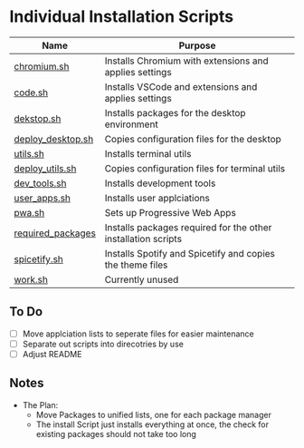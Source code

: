 # Individual Installation Scripts

| Name | Purpose |
| --- | --- |
| [chromium.sh](/scripts/chromium.sh) | Installs Chromium with extensions and applies settings |
| [code.sh](/scripts/code.sh) | Installs VSCode and extensions and applies settings |
| [dekstop.sh](/scripts/desktop.sh) | Installs packages for the desktop environment |
| [deploy_desktop.sh](/scripts/deploy_desktop.sh) | Copies configuration files for the desktop |
| [utils.sh](/scripts/utils.sh) | Installs terminal utils |
| [deploy_utils.sh](/scripts/deploy_utils.sh) | Copies configuration files for terminal utils |
| [dev_tools.sh](/scripts/dev_tools.sh) | Installs development tools |
| [user_apps.sh](/scripts/user_apps.sh) | Installs user applciations |
| [pwa.sh](/scripts/pwa.sh) | Sets up Progressive Web Apps |
| [required_packages](/scripts/required_packages.sh) | Installs packages required for the other installation scripts |
| [spicetify.sh](/scripts/spicetify.sh) | Installs Spotify and Spicetify and copies the theme files |
| [work.sh](/scripts/work.sh) | Currently unused |

## To Do
- [ ] Move applciation lists to seperate files for easier maintenance
- [ ] Separate out scripts into direcotries by use
- [ ] Adjust README

## Notes
- The Plan:
    - Move Packages to unified lists, one for each package manager
    - The install Script just installs everything at once, the check for existing packages should not take too long